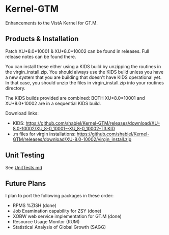 Kernel-GTM
==========
Enhancements to the VistA Kernel for GT.M. 

Products & Installation
-----------------------
Patch XU\*8.0\*10001 & XU\*8.0\*10002 can be found in releases. Full release
notes can be found there.

You can install these either using a KIDS build by unzipping the routines in
the virgin_install.zip. You should always use the KIDS build unless you have
a new system that you are building that doesn't have KIDS operational yet. In
that case, you should unzip the files in virgin_install.zip into your routines
directory.

The KIDS builds provided are combined: BOTH XU\*8.0\*10001 and XU\*8.0\*10002
are in a sequential KIDS build.

Download links:
 * KIDS: https://github.com/shabiel/Kernel-GTM/releases/download/XU-8.0-10002/XU_8-0_10001--XU_8-0_10002-T3.KID
 * .m files for virgin installations: https://github.com/shabiel/Kernel-GTM/releases/download/XU-8.0-10002/virgin_install.zip

Unit Testing
------------
See [UnitTests.md](UnitTests.md)

Future Plans
------------
I plan to port the following packages in these order:
 
 * RPMS %ZISH (done)
 * Job Examination capability for ZSY (done)
 * XOBW web service implementation for GT.M (done)
 * Resource Usage Monitor (RUM)
 * Statistical Analysis of Global Growth (SAGG)
